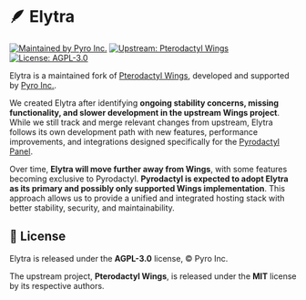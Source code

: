 # 🪶 Elytra

[![Maintained by Pyro Inc.](https://img.shields.io/badge/Maintainer-Pyro%20Inc.-orange.svg)](https://pyro.host)
[![Upstream: Pterodactyl Wings](https://img.shields.io/badge/Upstream-Pterodactyl%20Wings-blue.svg)](https://github.com/pterodactyl/wings)
[![License: AGPL-3.0](https://img.shields.io/badge/License-AGPL--3.0-blue.svg)](./licenses/LICENSE-AGPL)

Elytra is a maintained fork of [Pterodactyl Wings](https://github.com/pterodactyl/wings), developed and supported by [Pyro Inc.](https://pyro.host).

We created Elytra after identifying **ongoing stability concerns, missing functionality, and slower development in the upstream Wings project**. While we still track and merge relevant changes from upstream, Elytra follows its own development path with new features, performance improvements, and integrations designed specifically for the [Pyrodactyl Panel](https://github.com/pyrohost/panel).

Over time, **Elytra will move further away from Wings**, with some features becoming exclusive to Pyrodactyl. **Pyrodactyl is expected to adopt Elytra as its primary and possibly only supported Wings implementation**. This approach allows us to provide a unified and integrated hosting stack with better stability, security, and maintainability.

## 📜 License

Elytra is released under the **AGPL-3.0** license, © Pyro Inc.

The upstream project, **Pterodactyl Wings**, is released under the **MIT** license by its respective authors.
